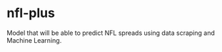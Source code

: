 # nfl-plus
Model that will be able to predict NFL spreads using data scraping and Machine Learning. 
